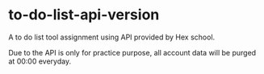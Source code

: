 # to-do-list-api-version
A to do list tool assignment using API provided by Hex school.

Due to the API is only for practice purpose, all account data will be purged at 00:00 everyday.
